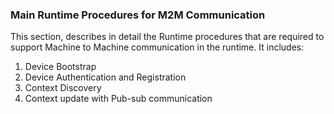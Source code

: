 ### Main Runtime Procedures for M2M Communication

This section, describes in detail the Runtime procedures that are required to support Machine to Machine communication in the runtime. It includes:

1. Device Bootstrap
1. Device Authentication and Registration
1. Context Discovery
1. Context update with Pub-sub communication



